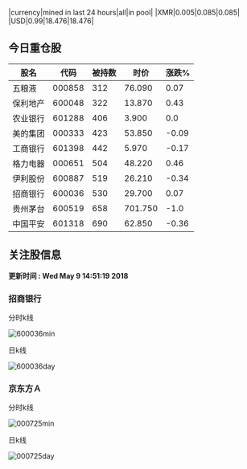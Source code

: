 |currency|mined in last 24 hours|all|in pool|
|XMR|0.005|0.085|0.085|
|USD|0.99|18.476|18.476|

## 今日重仓股 

|股名|代码|被持数|时价|涨跌%|
|---|---|---|---|---|
|五粮液|000858|312|76.090|0.07|
|保利地产|600048|322|13.870|0.43|
|农业银行|601288|406|3.900|0.0|
|美的集团|000333|423|53.850|-0.09|
|工商银行|601398|442|5.970|-0.17|
|格力电器|000651|504|48.220|0.46|
|伊利股份|600887|519|26.210|-0.34|
|招商银行|600036|530|29.700|0.07|
|贵州茅台|600519|658|701.750|-1.0|
|中国平安|601318|690|62.850|-0.36|

## 关注股信息
**更新时间 : Wed May  9 14:51:19 2018**
### 招商银行 
分时k线

![600036min](http://image.sinajs.cn/newchart/min/n/sh600036.gif)

日k线

![600036day](http://image.sinajs.cn/newchart/daily/n/sh600036.gif)

### 京东方Ａ 
分时k线

![000725min](http://image.sinajs.cn/newchart/min/n/sz000725.gif)

日k线

![000725day](http://image.sinajs.cn/newchart/daily/n/sz000725.gif)
